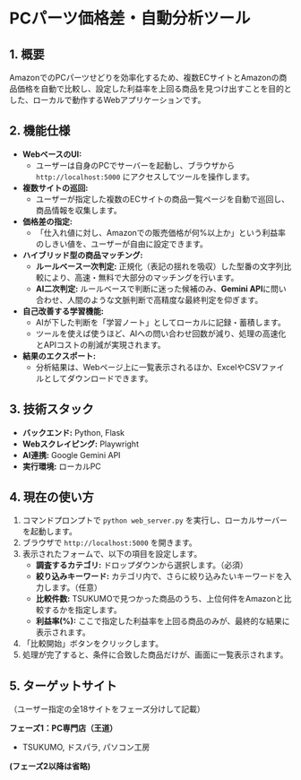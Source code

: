 # PCパーツ価格差・自動分析ツール

## 1. 概要

AmazonでのPCパーツせどりを効率化するため、複数ECサイトとAmazonの商品価格を自動で比較し、設定した利益率を上回る商品を見つけ出すことを目的とした、ローカルで動作するWebアプリケーションです。

## 2. 機能仕様

- **WebベースのUI:**
  - ユーザーは自身のPCでサーバーを起動し、ブラウザから `http://localhost:5000` にアクセスしてツールを操作します。
- **複数サイトの巡回:**
  - ユーザーが指定した複数のECサイトの商品一覧ページを自動で巡回し、商品情報を収集します。
- **価格差の指定:**
  - 「仕入れ値に対し、Amazonでの販売価格が何%以上か」という利益率のしきい値を、ユーザーが自由に設定できます。
- **ハイブリッド型の商品マッチング:**
  - **ルールベース一次判定:** 正規化（表記の揺れを吸収）した型番の文字列比較により、高速・無料で大部分のマッチングを行います。
  - **AI二次判定:** ルールベースで判断に迷った候補のみ、**Gemini API**に問い合わせ、人間のような文脈判断で高精度な最終判定を仰ぎます。
- **自己改善する学習機能:**
  - AIが下した判断を「学習ノート」としてローカルに記録・蓄積します。
  - ツールを使えば使うほど、AIへの問い合わせ回数が減り、処理の高速化とAPIコストの削減が実現されます。
- **結果のエクスポート:**
  - 分析結果は、Webページ上に一覧表示されるほか、ExcelやCSVファイルとしてダウンロードできます。

## 3. 技術スタック

- **バックエンド:** Python, Flask
- **Webスクレイピング:** Playwright
- **AI連携:** Google Gemini API
- **実行環境:** ローカルPC

## 4. 現在の使い方

1.  コマンドプロンプトで `python web_server.py` を実行し、ローカルサーバーを起動します。
2.  ブラウザで `http://localhost:5000` を開きます。
3.  表示されたフォームで、以下の項目を設定します。
    *   **調査するカテゴリ:** ドロップダウンから選択します。（必須）
    *   **絞り込みキーワード:** カテゴリ内で、さらに絞り込みたいキーワードを入力します。（任意）
    *   **比較件数:** TSUKUMOで見つかった商品のうち、上位何件をAmazonと比較するかを指定します。
    *   **利益率(%):** ここで指定した利益率を上回る商品のみが、最終的な結果に表示されます。
4.  「比較開始」ボタンをクリックします。
5.  処理が完了すると、条件に合致した商品だけが、画面に一覧表示されます。

## 5. ターゲットサイト

（ユーザー指定の全18サイトをフェーズ分けして記載）

**フェーズ1：PC専門店（王道）**
- TSUKUMO, ドスパラ, パソコン工房

**(フェーズ2以降は省略)**
